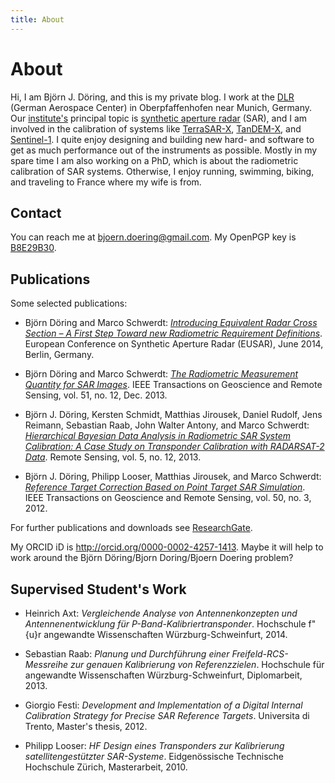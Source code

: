 ```yaml
---
title: About
---
```


About
=====

Hi, I am Björn J. Döring, and this is my private blog. I work at the [DLR](http://www.dlr.de) (German Aerospace Center) in Oberpfaffenhofen near Munich, Germany. Our [institute's](http://www.dlr.de/hr/en) principal topic is [synthetic aperture radar](https://en.wikipedia.org/wiki/Synthetic_aperture_radar) (SAR), and I am involved in the calibration of systems like [TerraSAR-X](http://www.dlr.de/eo/en/desktopdefault.aspx/tabid-5725/9296_read-15979/), [TanDEM-X](http://www.dlr.de/eo/en/desktopdefault.aspx/tabid-5727/10086_read-21046/), and [Sentinel-1](http://www.esa.int/Our_Activities/Observing_the_Earth/Copernicus/Sentinel-1). I quite enjoy designing and building new hard- and software to get as much performance out of the instruments as possible. Mostly in my spare time I am also working on a PhD, which is about the radiometric calibration of SAR systems. Otherwise, I enjoy running, swimming, biking, and traveling to France where my wife is from.



Contact
-------

You can reach me at [bjoern.doering@gmail.com](bjoern.doering@gmail.com). My OpenPGP key is [B8E29B30](assets/files/bjoern-doering-gmail-com-pubkey.asc).


Publications
------------

Some selected publications:

* Björn Döring and Marco Schwerdt: [*Introducing Equivalent Radar Cross Section – A First Step Toward new Radiometric Requirement Definitions*](https://www.researchgate.net/publication/259899549_Introducing_Equivalent_Radar_Cross_Section__A_First_Step_Toward_new_Radiometric_Requirement_Definitions). European Conference on Synthetic Aperture Radar (EUSAR), June 2014, Berlin, Germany.

* Björn Döring and Marco Schwerdt: [*The Radiometric Measurement Quantity for SAR Images*](https://www.researchgate.net/publication/236992377_The_Radiometric_Measurement_Quantity_for_SAR_Images). IEEE Transactions on Geoscience and Remote Sensing, vol. 51, no. 12, Dec. 2013.

* Björn J. Döring, Kersten Schmidt, Matthias Jirousek, Daniel Rudolf, Jens Reimann, Sebastian Raab, John Walter Antony, and Marco Schwerdt: [*Hierarchical Bayesian Data Analysis in Radiometric SAR System Calibration: A Case Study on Transponder Calibration with RADARSAT-2 Data*](https://www.researchgate.net/publication/259082245_Hierarchical_Bayesian_Data_Analysis_in_Radiometric_SAR_System_Calibration_A_Case_Study_on_Transponder_Calibration_with_RADARSAT-2_Data). Remote Sensing, vol. 5, no. 12, 2013.

* Björn J. Döring, Philipp Looser, Matthias Jirousek, and Marco Schwerdt: [*Reference Target Correction Based on Point Target SAR Simulation*](https://www.researchgate.net/publication/225023631_Reference_Target_Correction_Based_on_Point_Target_SAR_Simulation). IEEE Transactions on Geoscience and Remote Sensing, vol. 50, no. 3, 2012.

For  further publications and downloads see [ResearchGate](http://www.researchgate.net/profile/Bjoern_Doering).

My ORCID iD is <http://orcid.org/0000-0002-4257-1413>. Maybe it will help to work around the Björn Döring/Bjorn Doring/Bjoern Doering problem?


Supervised Student's Work
-------------------------

* Heinrich Axt: *Vergleichende Analyse von Antennenkonzepten und Antennenentwicklung für P-Band-Kalibriertransponder*. Hochschule f\"{u}r angewandte Wissenschaften Würzburg-Schweinfurt, 2014.

* Sebastian Raab: *Planung und Durchführung einer Freifeld-RCS-Messreihe zur genauen Kalibrierung von Referenzzielen*. Hochschule für angewandte Wissenschaften Würzburg-Schweinfurt, Diplomarbeit, 2013.

* Giorgio Festi: *Development and Implementation of a Digital Internal Calibration Strategy for Precise SAR Reference Targets*. Universita di Trento, Master's thesis, 2012.

* Philipp Looser: *HF Design eines Transponders zur Kalibrierung satellitengestützter SAR-Systeme*. Eidgenössische Technische Hochschule Zürich, Masterarbeit, 2010.
